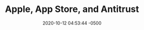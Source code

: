 ---
layout: post
title:  "Apple, App Store, and Antitrust"
date:   2020-10-12 04:53:44 -0500
categories: jekyll update
---